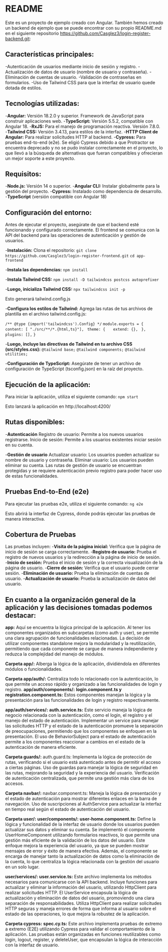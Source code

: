 # README

Este es un proyecto de ejemplo creado con Angular. También hemos creado un backend de ejemplo que se puede encontrar con su propio README.md en el siguiente repositorio https://github.com/Casglez3/login-register-backend.git:

## Características principales:
-Autenticación de usuarios mediante inicio de sesión y registro.
-Actualización de datos de usuario (nombre de usuario y contraseña).
-Eliminación de cuentas de usuario.
-Validación de contraseñas en formularios.
-Uso de Tailwind CSS para que la interfaz de usuario quede dotada de estilos.

## Tecnologías utilizadas:
-**Angular:** Versión 18.2.0 y superior. Framework de JavaScript para construir aplicaciones web.
-**TypeScript:** Versión 5.5.2, compatible con Angular 18.
-**RxJS:** Para el manejo de programación reactiva. Versión 7.8.0.
-**Tailwind CSS:** Versión 3.4.13, para estilos de la interfaz.
-**HTTP Client de Angular:** Para realizar solicitudes HTTP al backend.
-**Cypress:** Para pruebas end-to-end (e2e). Se eligió Cypress debido a que Protractor se encuentra deprecado y no se pudo instalar correctamente en el proyecto, lo que llevó a la búsqueda de alternativas que fueran compatibles y ofrecieran un mejor soporte a este proyecto.

## Requisitos:
-**Node.js:** Versión 14 o superior.
-**Angular CLI:** Instalar globalmente para la gestión del proyecto.
-**Cypress:** Instalado como dependencia de desarrollo.
-**TypeScript** (versión compatible con Angular 18)

## Configuración del entorno:
Antes de ejecutar el proyecto, asegúrate de que el backend esté funcionando y configurado correctamente. El frontend se comunica con la API del backend para las operaciones de autenticación y gestión de usuarios.

-**Instalación:**
Clona el repositorio:
`git clone https://github.com/Casglez3/login-register-frontend.git`
`cd app-frontend`

-**Instala las dependencias:**
`npm install`

-**Instala Tailwind CSS:**
`npm install -D tailwindcss postcss autoprefixer`

-**Luego, inicializa Tailwind CSS:**
`npx tailwindcss init -p`

Esto generará tailwind.config.js

-**Configura los estilos de Tailwind:**
Agrega las rutas de tus archivos de plantilla en el archivo tailwind.config.js:

` /** @type {import('tailwindcss').Config} */ `
`module.exports = { `
 ` content: [ "./src/**/*.{html,ts}"],`
 ` theme: {`
 `   extend: {},`
 ` },`
 ` plugins: [],`
`} `

-**Luego, incluye las directivas de Tailwind en tu archivo CSS (src/styles.css):**
`@tailwind base;`
`@tailwind components;`
`@tailwind utilities;`

-**Configuración de TypeScript:**
Asegúrate de tener un archivo de configuración de TypeScript (tsconfig.json) en la raíz del proyecto. 

## Ejecución de la aplicación:
Para iniciar la aplicación, utiliza el siguiente comando:
`npm start`

Esto lanzará la aplicación en http://localhost:4200/

## Rutas disponibles:
-**Autenticación**
Registro de usuario: Permite a los nuevos usuarios registrarse.
Inicio de sesión: Permite a los usuarios existentes iniciar sesión en su cuenta.

-**Gestión de usuario**
Actualizar usuario: Los usuarios pueden actualizar su nombre de usuario y contraseña.
Eliminar usuario: Los usuarios pueden eliminar su cuenta.
Las rutas de gestión de usuario se encuentran protegidas y se requiere autenticación previo registro para poder hacer uso de estas funcionalidades.

## Pruebas End-to-End (e2e)
Para ejecutar las pruebas e2e, utiliza el siguiente comando:
`ng e2e`

Esto abrirá la interfaz de Cypress, donde podrás ejecutar las pruebas de manera interactiva.

## Cobertura de Pruebas
Las pruebas incluyen:
-**Visita de la página inicial:** Verifica que la página de inicio de sesión se carga correctamente.
-**Registro de usuario:** Prueba el registro de nuevos usuarios y la redirección a la página de inicio de sesión.
-**Inicio de sesión:** Prueba el inicio de sesión y la correcta visualización de la página de usuario.
-**Cierre de sesión:** Verifica que el usuario puede cerrar sesión.
-**Eliminación de usuario:** Prueba la eliminación de cuentas de usuario.
-**Actualización de usuario:** Prueba la actualización de datos del usuario.


## En cuanto a la organización general de la aplicación y las decisiones tomadas podemos destacar:
**app:** Aquí se encuentra la lógica principal de la aplicación. Al tener los componentes organizados en subcarpetas (como auth y user), se permite una clara agrupación de funcionalidades relacionadas.
La decisión de utilizar componentes standalone mejora la modularidad y la reutilización, permitiendo que cada componente se cargue de manera independiente y reduzca la complejidad del manejo de módulos.

**Carpeta app/:** Alberga la lógica de la aplicación, dividiéndola en diferentes módulos o funcionalidades.

**Carpeta app/auth/:** Centraliza todo lo relacionado con la autenticación, lo que permite un acceso rápido y organizado a las funcionalidades de login y registro.
**app/auth/components/:**
**login.component.ts y registration.component.ts:** Estos componentes manejan la lógica y la presentación para las funcionalidades de login y registro respectivamente.

**app/auth/services/:**
**auth.service.ts:** Este servicio maneja la lógica de negocio relacionada con la autenticación, como el login, el registro y el manejo del estado de autenticación.
Implementar un service para manejar las solicitudes HTTP y el estado de la autenticación promueve la separación de preocupaciones, permitiendo que los componentes se enfoquen en la presentación.
El uso de BehaviorSubject para el estado de autenticación permite a los componentes reaccionar a cambios en el estado de la autenticación de manera eficiente.

**Carpeta guards/:**
auth.guard.ts: Implementa la lógica de protección de rutas, verificando si el usuario está autenticado antes de permitir el acceso a ciertas páginas.
Uso de guardas para manejar la lógica de seguridad en las rutas, mejorando la seguridad y la experiencia del usuario.
Verificación de autenticación centralizada, que permite una gestión más clara de los accesos.

**Carpeta navbar/:**
navbar.component.ts: Maneja la lógica de presentación y el estado de autenticación para mostrar diferentes enlaces en la barra de navegación.
Uso de suscripciones al AuthService para actualizar la interfaz en tiempo real según el estado de autenticación del usuario.

**Carpeta user/:**
**user/components/:**
**user-home.component.ts:** Define la lógica y funcionalidad de la interfaz de usuario donde los usuarios pueden actualizar sus datos y eliminar su cuenta.
Se implementó el componente UserHomeComponent utilizando formularios reactivos, lo que permite una gestión más eficiente de la validación de los datos del usuario. Este enfoque mejora la experiencia del usuario, ya que se pueden mostrar mensajes de error y éxito de manera efectiva. Además, el componente se encarga de manejar tanto la actualización de datos como la eliminación de la cuenta, lo que centraliza la lógica relacionada con la gestión del usuario en un solo lugar.

**user/services/:**
**user.service.ts:** Este archivo implementa los métodos necesarios para comunicarse con la API backend. Incluye funciones para actualizar y eliminar la información del usuario, utilizando HttpClient para realizar solicitudes HTTP.
El UserService encapsula la lógica de actualización y eliminación de datos del usuario, promoviendo una clara separación de responsabilidades. Utiliza HttpClient para realizar solicitudes HTTP seguras y maneja errores de forma que informa al usuario sobre el estado de las operaciones, lo que mejora la robustez de la aplicación.

**Carpeta cypress:**
**spec.cy.ts:** Este archivo implementa pruebas de extremo a extremo (E2E) utilizando Cypress para validar el comportamiento de la aplicación. Las pruebas están organizadas en funciones reutilizables como login, logout, register, y deleteUser, que encapsulan la lógica de interacción con la interfaz de usuario.